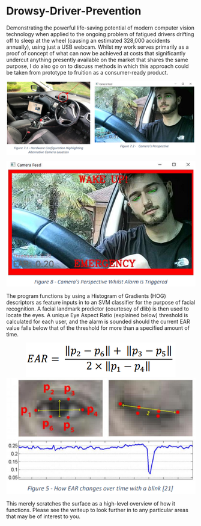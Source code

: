 # Drowsy-Driver-Prevention
Demonstrating the powerful life-saving potential of modern computer vision technology when applied to the ongoing problem of fatigued drivers drifting off to sleep at the wheel (causing an estimated 328,000 accidents annually), using just a USB webcam. Whilst my work serves primarily as a proof of concept of what can now be achieved at costs that significantly undercut anything presently available on the market that shares the same purpose, I do also go on to discuss methods in which this approach could be taken from prototype to fruition as a consumer-ready product. 


  
<p align="center">
  <img src="https://github.com/dr271/Drowsy-Driver-Prevention/blob/main/Readme%20Images/Figure%207.png">
</p>

<p align="center">
  <img src="https://github.com/dr271/Drowsy-Driver-Prevention/blob/main/Readme%20Images/Alarm%20Triggered.png">
</p>
  
The program functions by using a Histogram of Gradients (HOG) descriptors as feature inputs in to an SVM classifier for the purpose of facial recognition. A facial landmark predictor (courtesey of dlib) is then used to locate the eyes. A unique Eye Aspect Ratio (explained below) threshold is calculated for each user, and the alarm is sounded should the current EAR value falls below that of the threshold for more than a specified amount of time.


<p align="center">
  <img src="https://github.com/dr271/Drowsy-Driver-Prevention/blob/main/Readme%20Images/EARFormula.png">
  
  <img src="https://github.com/dr271/Drowsy-Driver-Prevention/blob/main/Readme%20Images/EARoverTime.png">
</p>

This merely scratches the surface as a high-level overview of how it functions. Please see the writeup to look further in to any particular areas that may be of interest to you.
